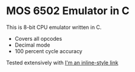 MOS 6502 Emulator in C
==========================

This is 8-bit CPU emulator written in C.

* Covers all opcodes
* Decimal mode
* 100 percent cycle accuracy

Tested extensively with  [I'm an inline-style link](https://www.google.com)

